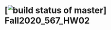 # [![build status of master](https://travis-ci.org/qiblaqi/Fall2020_567_HW02.svg?branch=master)] Fall2020_567_HW02
